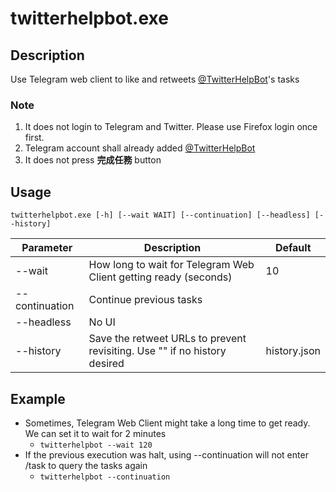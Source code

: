 # twitterhelpbot.exe

## Description
Use Telegram web client to like and retweets [@TwitterHelpBot](https://t.me/TwitterHelpBot)'s tasks

### Note
1. It does not login to Telegram and Twitter. Please use Firefox login once first.
1. Telegram account shall already added [@TwitterHelpBot](https://t.me/TwitterHelpBot)
1. It does not press **完成任務** button

## Usage
```
twitterhelpbot.exe [-h] [--wait WAIT] [--continuation] [--headless] [--history]
```
| Parameter         | Description    | Default                       |
|-------------|-----------------------------------|--------|
| --wait | How long to wait for Telegram Web Client getting ready (seconds) | 10    |
| --continuation | Continue previous tasks | |
| --headless | No UI |     |
| --history | Save the retweet URLs to prevent revisiting. Use "" if no history desired | history.json |

>

## Example
* Sometimes, Telegram Web Client might take a long time to get ready. We can set it to wait for 2 minutes
    * `twitterhelpbot --wait 120`
* If the previous execution was halt, using --continuation will not enter /task to query the tasks again
    * `twitterhelpbot --continuation`
